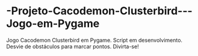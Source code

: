 # -Projeto-Cacodemon-Clusterbird---Jogo-em-Pygame
Jogo Cacodemon Clusterbird em Pygame. Script em desenvolvimento. Desvie de obstáculos para marcar pontos. Divirta-se!
